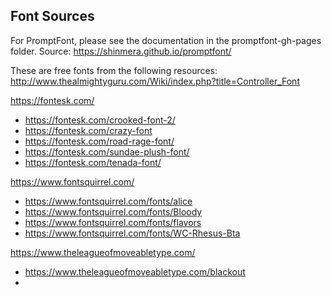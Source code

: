 ## Font Sources

For PromptFont, please see the documentation in the promptfont-gh-pages folder. Source: https://shinmera.github.io/promptfont/

These are free fonts from the following resources:
http://www.thealmightyguru.com/Wiki/index.php?title=Controller_Font

https://fontesk.com/
  - https://fontesk.com/crooked-font-2/
  - https://fontesk.com/crazy-font
  - https://fontesk.com/road-rage-font/
  - https://fontesk.com/sundae-plush-font/
  - https://fontesk.com/tenada-font/
  
https://www.fontsquirrel.com/
  - https://www.fontsquirrel.com/fonts/alice
  - https://www.fontsquirrel.com/fonts/Bloody
  - https://www.fontsquirrel.com/fonts/flavors
  - https://www.fontsquirrel.com/fonts/WC-Rhesus-Bta
  
https://www.theleagueofmoveabletype.com/
  - https://www.theleagueofmoveabletype.com/blackout
  - 